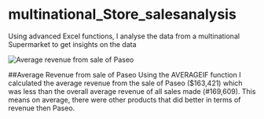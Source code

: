 # multinational_Store_salesanalysis
Using advanced Excel functions, I analyse the data from a multinational Supermarket to get insights on the data


![Average revenue from sale of Paseo](https://github.com/ndzilaura/multinational_Store_salesanalysis/assets/147541699/41479eb3-af6a-4836-94dc-9fd31e8c2b32)

##Average Revenue from sale of Paseo
Using the AVERAGEIF function I calculated the average revenue from the sale of Paseo ($163,421) which was less than the overall average revenue of all sales made (#169,609). This means on average, there were other products that did better in terms of revenue then Paseo.
